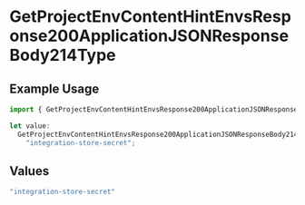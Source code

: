 # GetProjectEnvContentHintEnvsResponse200ApplicationJSONResponseBody214Type

## Example Usage

```typescript
import { GetProjectEnvContentHintEnvsResponse200ApplicationJSONResponseBody214Type } from "@simplesagar/vercel/models/getprojectenvop.js";

let value:
  GetProjectEnvContentHintEnvsResponse200ApplicationJSONResponseBody214Type =
    "integration-store-secret";
```

## Values

```typescript
"integration-store-secret"
```